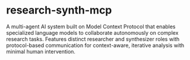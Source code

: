 # research-synth-mcp
A multi-agent AI system built on Model Context Protocol that enables specialized language models to collaborate autonomously on complex research tasks. Features distinct researcher and synthesizer roles with protocol-based communication for context-aware, iterative analysis with minimal human intervention.
